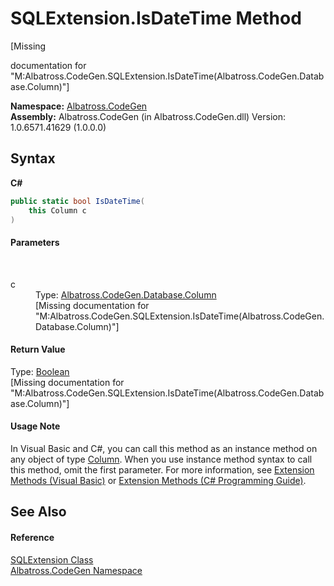 # SQLExtension.IsDateTime Method 
 

\[Missing <summary> documentation for "M:Albatross.CodeGen.SQLExtension.IsDateTime(Albatross.CodeGen.Database.Column)"\]

**Namespace:**&nbsp;<a href="15cf6e12-be6a-9747-9980-acf9dcacbf1a">Albatross.CodeGen</a><br />**Assembly:**&nbsp;Albatross.CodeGen (in Albatross.CodeGen.dll) Version: 1.0.6571.41629 (1.0.0.0)

## Syntax

**C#**<br />
``` C#
public static bool IsDateTime(
	this Column c
)
```


#### Parameters
&nbsp;<dl><dt>c</dt><dd>Type: <a href="a6c6b2fc-9eae-2c87-8fee-557cb9b9d1d8">Albatross.CodeGen.Database.Column</a><br />\[Missing <param name="c"/> documentation for "M:Albatross.CodeGen.SQLExtension.IsDateTime(Albatross.CodeGen.Database.Column)"\]</dd></dl>

#### Return Value
Type: <a href="http://msdn2.microsoft.com/en-us/library/a28wyd50" target="_blank">Boolean</a><br />\[Missing <returns> documentation for "M:Albatross.CodeGen.SQLExtension.IsDateTime(Albatross.CodeGen.Database.Column)"\]

#### Usage Note
In Visual Basic and C#, you can call this method as an instance method on any object of type <a href="a6c6b2fc-9eae-2c87-8fee-557cb9b9d1d8">Column</a>. When you use instance method syntax to call this method, omit the first parameter. For more information, see <a href="http://msdn.microsoft.com/en-us/library/bb384936.aspx">Extension Methods (Visual Basic)</a> or <a href="http://msdn.microsoft.com/en-us/library/bb383977.aspx">Extension Methods (C# Programming Guide)</a>.

## See Also


#### Reference
<a href="ba0cb006-d4ad-9e2d-d48f-236e0025e7bb">SQLExtension Class</a><br /><a href="15cf6e12-be6a-9747-9980-acf9dcacbf1a">Albatross.CodeGen Namespace</a><br />